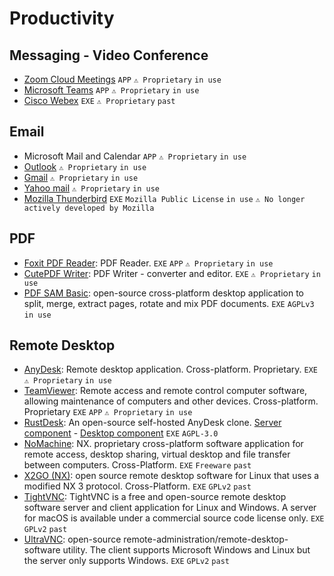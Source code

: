 # Productivity

## Messaging - Video Conference ##
- [Zoom Cloud Meetings](https://apps.microsoft.com/store/detail/zoom-cloud-meetings/XP99J3KP4XZ4VV) `APP` `⚠ Proprietary` `in use`
- [Microsoft Teams](https://apps.microsoft.com/store/detail/microsoft-teams/XP8BT8DW290MPQ) `APP` `⚠ Proprietary` `in use`
- [Cisco Webex](https://www.webex.com/downloads.html) `EXE` `⚠ Proprietary` `past`

## Email ##
- Microsoft Mail and Calendar `APP` `⚠ Proprietary` `in use`
- [Outlook](https://login.live.com) `⚠ Proprietary` `in use`
- [Gmail](https://mail.google.com) `⚠ Proprietary` `in use`
- [Yahoo mail](https://mail.yahoo.com) `⚠ Proprietary` `in use`
- [Mozilla Thunderbird](https://www.thunderbird.net/) `EXE` `Mozilla Public License` `in use` `⚠ No longer actively developed by Mozilla`

## PDF ##
- [Foxit PDF Reader](https://www.foxit.com/pdf-reader/): PDF Reader. `EXE` `APP` `⚠ Proprietary` `in use`
- [CutePDF Writer](https://www.cutepdf.com/products/cutepdf/writer.asp): PDF Writer - converter and editor. `EXE` `⚠ Proprietary` `in use`
- [PDF SAM Basic](https://pdfsam.org/download-pdfsam-basic/): open-source cross-platform desktop application to split, merge, extract pages, rotate and mix PDF documents. `EXE` `AGPLv3` `in use`

## Remote Desktop ##
- [AnyDesk](https://anydesk.com/en): Remote desktop application. Cross-platform. Proprietary. `EXE` `⚠ Proprietary` `in use`
- [TeamViewer](https://www.teamviewer.com/fr/): Remote access and remote control computer software, allowing maintenance of computers and other devices. Cross-platform. Proprietary `EXE` `APP` `⚠ Proprietary` `in use`
- [RustDesk](https://rustdesk.com/): An open-source self-hosted AnyDesk clone. [Server component](https://github.com/rustdesk/rustdesk-server) - [Desktop component](https://github.com/rustdesk/rustdesk) `EXE` `AGPL-3.0`
- [NoMachine](https://www.nomachine.com/fr): NX. proprietary cross-platform software application for remote access, desktop sharing, virtual desktop and file transfer between computers. Cross-Platform. `EXE` `Freeware` `past`
- [X2GO (NX)](https://wiki.x2go.org/doku.php):  open source remote desktop software for Linux that uses a modified NX 3 protocol. Cross-Platform. `EXE` `GPLv2` `past`
- [TightVNC](https://www.tightvnc.com/): TightVNC is a free and open-source remote desktop software server and client application for Linux and Windows. A server for macOS is available under a commercial source code license only. `EXE` `GPLv2` `past`
- [UltraVNC](https://uvnc.com/): open-source remote-administration/remote-desktop-software utility. The client supports Microsoft Windows and Linux but the server only supports Windows. `EXE` `GPLv2` `past`
